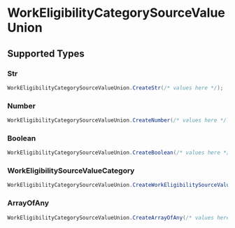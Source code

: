 # WorkEligibilityCategorySourceValueUnion


## Supported Types

### Str

```csharp
WorkEligibilityCategorySourceValueUnion.CreateStr(/* values here */);
```

### Number

```csharp
WorkEligibilityCategorySourceValueUnion.CreateNumber(/* values here */);
```

### Boolean

```csharp
WorkEligibilityCategorySourceValueUnion.CreateBoolean(/* values here */);
```

### WorkEligibilitySourceValueCategory

```csharp
WorkEligibilityCategorySourceValueUnion.CreateWorkEligibilitySourceValueCategory(/* values here */);
```

### ArrayOfAny

```csharp
WorkEligibilityCategorySourceValueUnion.CreateArrayOfAny(/* values here */);
```
